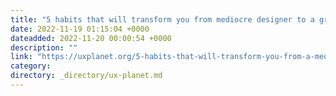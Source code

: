 ```yaml
---
title: "5 habits that will transform you from mediocre designer to a great one"
date: 2022-11-19 01:15:04 +0000
dateadded: 2022-11-20 00:00:54 +0000
description: ""
link: "https://uxplanet.org/5-habits-that-will-transform-you-from-a-mediocre-designer-to-a-great-one-3980d1792964?source=rss----819cc2aaeee0---4"
category:
directory: _directory/ux-planet.md
---
```

